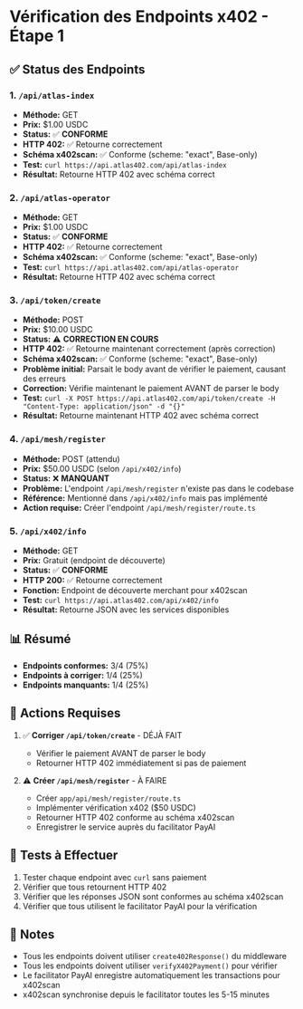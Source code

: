 # Vérification des Endpoints x402 - Étape 1

## ✅ Status des Endpoints

### 1. `/api/atlas-index` 
- **Méthode:** GET
- **Prix:** $1.00 USDC
- **Status:** ✅ **CONFORME**
- **HTTP 402:** ✅ Retourne correctement
- **Schéma x402scan:** ✅ Conforme (scheme: "exact", Base-only)
- **Test:** `curl https://api.atlas402.com/api/atlas-index`
- **Résultat:** Retourne HTTP 402 avec schéma correct

### 2. `/api/atlas-operator`
- **Méthode:** GET  
- **Prix:** $1.00 USDC
- **Status:** ✅ **CONFORME**
- **HTTP 402:** ✅ Retourne correctement
- **Schéma x402scan:** ✅ Conforme (scheme: "exact", Base-only)
- **Test:** `curl https://api.atlas402.com/api/atlas-operator`
- **Résultat:** Retourne HTTP 402 avec schéma correct

### 3. `/api/token/create`
- **Méthode:** POST
- **Prix:** $10.00 USDC
- **Status:** ⚠️ **CORRECTION EN COURS**
- **HTTP 402:** ✅ Retourne maintenant correctement (après correction)
- **Schéma x402scan:** ✅ Conforme (scheme: "exact", Base-only)
- **Problème initial:** Parsait le body avant de vérifier le paiement, causant des erreurs
- **Correction:** Vérifie maintenant le paiement AVANT de parser le body
- **Test:** `curl -X POST https://api.atlas402.com/api/token/create -H "Content-Type: application/json" -d "{}"`
- **Résultat:** Retourne maintenant HTTP 402 avec schéma correct

### 4. `/api/mesh/register`
- **Méthode:** POST (attendu)
- **Prix:** $50.00 USDC (selon `/api/x402/info`)
- **Status:** ❌ **MANQUANT**
- **Problème:** L'endpoint `/api/mesh/register` n'existe pas dans le codebase
- **Référence:** Mentionné dans `/api/x402/info` mais pas implémenté
- **Action requise:** Créer l'endpoint `/api/mesh/register/route.ts`

### 5. `/api/x402/info`
- **Méthode:** GET
- **Prix:** Gratuit (endpoint de découverte)
- **Status:** ✅ **CONFORME**
- **HTTP 200:** ✅ Retourne correctement
- **Fonction:** Endpoint de découverte merchant pour x402scan
- **Test:** `curl https://api.atlas402.com/api/x402/info`
- **Résultat:** Retourne JSON avec les services disponibles

## 📊 Résumé

- **Endpoints conformes:** 3/4 (75%)
- **Endpoints à corriger:** 1/4 (25%)
- **Endpoints manquants:** 1/4 (25%)

## 🔧 Actions Requises

1. ✅ **Corriger `/api/token/create`** - DÉJÀ FAIT
   - Vérifier le paiement AVANT de parser le body
   - Retourner HTTP 402 immédiatement si pas de paiement

2. ⚠️ **Créer `/api/mesh/register`** - À FAIRE
   - Créer `app/api/mesh/register/route.ts`
   - Implémenter vérification x402 ($50 USDC)
   - Retourner HTTP 402 conforme au schéma x402scan
   - Enregistrer le service auprès du facilitator PayAI

## 🧪 Tests à Effectuer

1. Tester chaque endpoint avec `curl` sans paiement
2. Vérifier que tous retournent HTTP 402
3. Vérifier que les réponses JSON sont conformes au schéma x402scan
4. Vérifier que tous utilisent le facilitator PayAI pour la vérification

## 📝 Notes

- Tous les endpoints doivent utiliser `create402Response()` du middleware
- Tous les endpoints doivent utiliser `verifyX402Payment()` pour vérifier
- Le facilitator PayAI enregistre automatiquement les transactions pour x402scan
- x402scan synchronise depuis le facilitator toutes les 5-15 minutes

